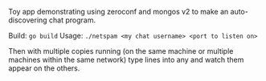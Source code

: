 Toy app demonstrating using zeroconf and mongos v2 to make an auto-discovering chat program.

Build: `go build`
Usage: `./netspam <my chat username> <port to listen on>`

Then with multiple copies running (on the same machine or multiple machines within the same network) type lines into any and watch them appear on the others.

